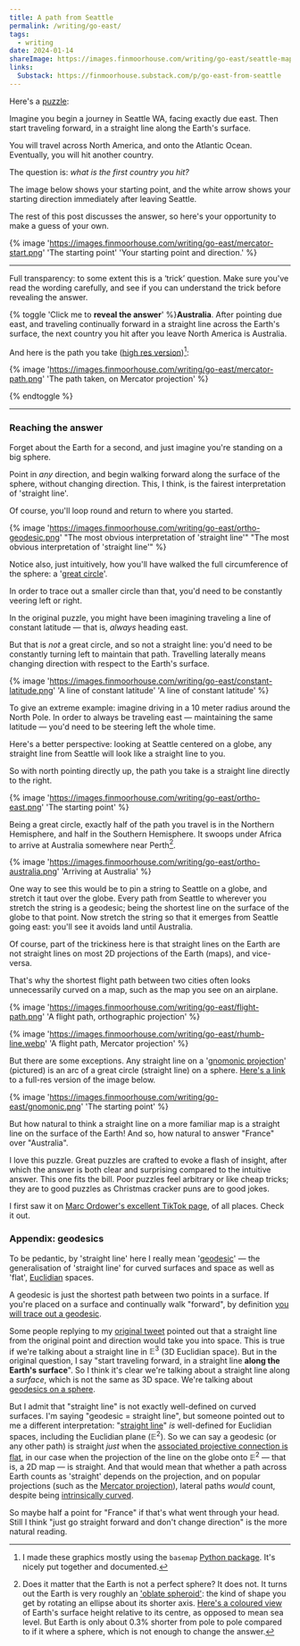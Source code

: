 ```yaml
---
title: A path from Seattle
permalink: /writing/go-east/
tags:
  - writing
date: 2024-01-14
shareImage: https://images.finmoorhouse.com/writing/go-east/seattle-map.jpg
links:
  Substack: https://finmoorhouse.substack.com/p/go-east-from-seattle
---
```


Here's a [puzzle](https://twitter.com/finmoorhouse/status/1744059290120245347):

Imagine you begin a journey in Seattle WA, facing exactly due east. Then start traveling forward, in a straight line along the Earth's surface.

You will travel across North America, and onto the Atlantic Ocean. Eventually, you will hit another country.

The question is: *what is the first country you hit?*

The image below shows your starting point, and the white arrow shows your starting direction immediately after leaving Seattle.

The rest of this post discusses the answer, so here's your opportunity to make a guess of your own.

{% image 'https://images.finmoorhouse.com/writing/go-east/mercator-start.png' 'The starting point' 'Your starting point and direction.' %}

---

Full transparency: to some extent this is a ‘trick’ question. Make sure you've read the wording carefully, and see if you can understand the trick before revealing the answer.

{% toggle 'Click me to **reveal the answer**' %}**Australia**. After pointing due east, and traveling continually forward in a straight line across the Earth's surface, the next country you hit after you leave North America is Australia.

And here is the path you take ([high res version](https://images.finmoorhouse.com/writing/go-east/mercator-path.png))[^1]:

{% image 'https://images.finmoorhouse.com/writing/go-east/mercator-path.png' 'The path taken, on Mercator projection' %}

{% endtoggle %}
[^1]: I made these graphics mostly using the `basemap` [Python package](https://matplotlib.org/basemap/stable/). It's nicely put together and documented.

---

### Reaching the answer

Forget about the Earth for a second, and just imagine you're standing on a big sphere.

Point in *any* direction, and begin walking forward along the surface of the sphere, without changing direction. This, I think, is the fairest interpretation of 'straight line'.

Of course, you'll loop round and return to where you started.

{% image 'https://images.finmoorhouse.com/writing/go-east/ortho-geodesic.png' "The most obvious interpretation of 'straight line'" "The most obvious interpretation of 'straight line'" %}

Notice also, just intuitively, how you'll have walked the full circumference of the sphere: a '[great circle](https://en.wikipedia.org/wiki/Great_circle)'.

In order to trace out a smaller circle than that, you'd need to be constantly veering left or right.

In the original puzzle, you might have been imagining traveling a line of constant latitude — that is, *always* heading east.

But that is *not* a great circle, and so not a straight line: you'd need to be constantly turning left to maintain that path. Travelling laterally means changing direction with respect to the Earth's surface.

{% image 'https://images.finmoorhouse.com/writing/go-east/constant-latitude.png' 'A line of constant latitude' 'A line of constant latitude' %}

To give an extreme example: imagine driving in a 10 meter radius around the North Pole. In order to always be traveling east — maintaining the same latitude — you'd need to be steering left the whole time.

Here's a better perspective: looking at Seattle centered on a globe, any straight line from Seattle will look like a straight line to you.

So with north pointing directly up, the path you take is a straight line directly to the right.

{% image 'https://images.finmoorhouse.com/writing/go-east/ortho-east.png' 'The starting point' %}

Being a great circle, exactly half of the path you travel is in the Northern Hemisphere, and half in the Southern Hemisphere. It swoops under Africa to arrive at Australia somewhere near Perth[^2].

[^2]: Does it matter that the Earth is not a perfect sphere? It does not. It turns out the Earth is very roughly an ['oblate spheroid'](https://en.wikipedia.org/wiki/Figure_of_the_Earth#Ellipsoid_of_revolution): the kind of shape you get by rotating an ellipse about its shorter axis. [Here's a coloured view](https://upload.wikimedia.org/wikipedia/commons/6/69/Earth2014shape_SouthAmerica_small.jpg) of Earth's surface height relative to its centre, as opposed to mean sea level. But Earth is only about 0.3% shorter from pole to pole compared to if it where a sphere, which is not enough to change the answer.

{% image 'https://images.finmoorhouse.com/writing/go-east/ortho-australia.png' 'Arriving at Australia' %}

One way to see this would be to pin a string to Seattle on a globe, and stretch it taut over the globe. Every path from Seattle to wherever you stretch the string is a geodesic; being the shortest line on the surface of the globe to that point. Now stretch the string so that it emerges from Seattle going east: you'll see it avoids land until Australia.

Of course, part of the trickiness here is that straight lines on the Earth are not straight lines on most 2D projections of the Earth (maps), and vice-versa.

That's why the shortest flight path between two cities often looks unnecessarily curved on a map, such as the map you see on an airplane.

{% image 'https://images.finmoorhouse.com/writing/go-east/flight-path.png' 'A flight path, orthographic projection' %}

{% image 'https://images.finmoorhouse.com/writing/go-east/rhumb-line.webp' 'A flight path, Mercator projection' %}

But there are some exceptions. Any straight line on a '[gnomonic projection](https://en.wikipedia.org/wiki/Gnomonic_projection)' (pictured) is an arc of a great circle (straight line) on a sphere. [Here's a link](https://images.finmoorhouse.com/writing/go-east/gnomonic.png) to a full-res version of the image below.

{% image 'https://images.finmoorhouse.com/writing/go-east/gnomonic.png' 'The starting point' %}

But how natural to think a straight line on a more familiar map is a straight line on the surface of the Earth! And so, how natural to answer "France" over "Australia".

I love this puzzle. Great puzzles are crafted to evoke a flash of insight, after which the answer is both clear and surprising compared to the intuitive answer. This one fits the bill. Poor puzzles feel arbitrary or like cheap tricks; they are to good puzzles as Christmas cracker puns are to good jokes.

I first saw it on [Marc Ordower's excellent TikTok page](https://www.tiktok.com/@marcbreathes?lang=en), of all places. Check it out.

### Appendix: geodesics

To be pedantic, by 'straight line' here I really mean '[geodesic](https://en.wikipedia.org/wiki/Geodesic)' — the generalisation of 'straight line' for curved surfaces and space as well as 'flat', [Euclidian](https://en.wikipedia.org/wiki/Euclidean_space) spaces.

A geodesic is just the shortest path between two points in a surface. If you're placed on a surface and continually walk "forward", by definition [you will trace out a geodesic](https://en.wikipedia.org/wiki/Geodesic#/media/File:Insect_on_a_torus_tracing_out_a_non-trivial_geodesic.gif).

Some people replying to my [original tweet](https://twitter.com/finmoorhouse/status/1744059290120245347) pointed out that a straight line from the original point and direction would take you into space. This is true if we're talking about a straight line in $\mathbb{E}^3$ (3D Euclidian space). But in the original question, I say "start traveling forward, in a straight line **along the Earth's surface**". So I think it's clear we're talking about a straight line along a *surface*, which is not the same as 3D space. We're talking about [geodesics on a sphere](https://en.wikipedia.org/wiki/Geodesics_on_an_ellipsoid).

But I admit that "straight line" is not exactly well-defined on curved surfaces. I'm saying "geodesic = straight line", but someone pointed out to me a different interpretation: "[straight line](https://en.wikipedia.org/wiki/Line_(geometry))" *is* well-defined for Euclidian spaces, including the Euclidian plane ($\mathbb{E}^2$). So we can say a geodesic (or any other path) is straight *just* when the [associated projective connection is flat](https://mathoverflow.net/questions/294650/when-are-geodesics-straight-lines), in our case when the projection of the line on the globe onto $\mathbb{E}^2$ — that is, a 2D map — is straight. And that would mean that whether a path across Earth counts as 'straight' depends on the projection, and on popular projections (such as the [Mercator projection](https://en.wikipedia.org/wiki/Mercator_projection)), lateral paths *would* count, despite being [intrinsically curved](https://en.wikipedia.org/wiki/Darboux_frame#Geodesic_curvature,_normal_curvature,_and_relative_torsion).

So maybe half a point for "France" if that's what went through your head. Still I think "just go straight forward and don't change direction" is the more natural reading.







